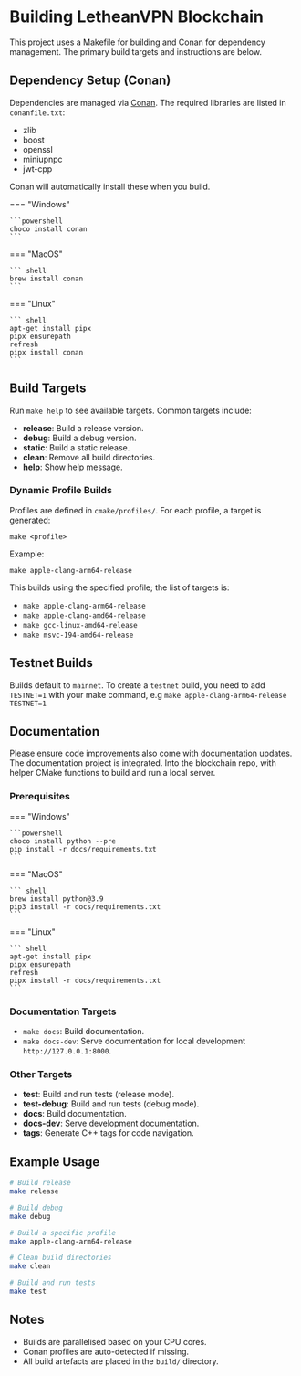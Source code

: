 # Building LetheanVPN Blockchain

This project uses a Makefile for building and Conan for dependency management. The primary build targets and instructions are below.

## Dependency Setup (Conan)

Dependencies are managed via [Conan](https://conan.io/). The required libraries are listed in `conanfile.txt`:

- zlib
- boost
- openssl
- miniupnpc
- jwt-cpp

Conan will automatically install these when you build.



=== "Windows"

    ```powershell
    choco install conan 
    ```

=== "MacOS"

    ``` shell
    brew install conan
    ```

=== "Linux"

    ``` shell
    apt-get install pipx
    pipx ensurepath
    refresh
    pipx install conan
    ```



## Build Targets

Run `make help` to see available targets. Common targets include:

- **release**: Build a release version.
- **debug**: Build a debug version.
- **static**: Build a static release.
- **clean**: Remove all build directories.
- **help**: Show help message.

### Dynamic Profile Builds

Profiles are defined in `cmake/profiles/`. For each profile, a target is generated:
```
make <profile>
```
Example:
```
make apple-clang-arm64-release
```
This builds using the specified profile; the list of targets is:

- `make apple-clang-arm64-release`
- `make apple-clang-amd64-release`
- `make gcc-linux-amd64-release`
- `make msvc-194-amd64-release`

## Testnet Builds

Builds default to `mainnet`. To create a `testnet` build, you need to add `TESTNET=1` with your make command, e.g `make apple-clang-arm64-release TESTNET=1`


## Documentation

Please ensure code improvements also come with documentation updates. The documentation project is integrated.
Into the blockchain repo, with helper CMake functions to build and run a local server.

### Prerequisites


=== "Windows"

    ```powershell
    choco install python --pre 
    pip install -r docs/requirements.txt
    ```

=== "MacOS"

    ``` shell
    brew install python@3.9
    pip3 install -r docs/requirements.txt
    ```

=== "Linux"

    ``` shell
    apt-get install pipx
    pipx ensurepath
    refresh
    pipx install -r docs/requirements.txt
    ```


### Documentation Targets

- `make docs`: Build documentation.
- `make docs-dev`: Serve documentation for local development `http://127.0.0.1:8000`.

### Other Targets

- **test**: Build and run tests (release mode).
- **test-debug**: Build and run tests (debug mode).
- **docs**: Build documentation.
- **docs-dev**: Serve development documentation.
- **tags**: Generate C++ tags for code navigation.

## Example Usage

```sh
# Build release
make release

# Build debug
make debug

# Build a specific profile
make apple-clang-arm64-release

# Clean build directories
make clean

# Build and run tests
make test
```

## Notes

- Builds are parallelised based on your CPU cores.
- Conan profiles are auto-detected if missing.
- All build artefacts are placed in the `build/` directory.

